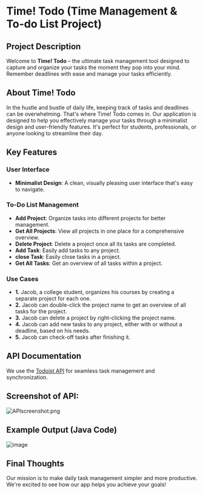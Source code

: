 # Time! Todo (Time Management & To-do List Project)

## Project Description
Welcome to **Time! Todo** – the ultimate task management tool designed to capture and organize your tasks the moment they pop into your mind. Remember deadlines with ease and manage your tasks efficiently.

## About Time! Todo

In the hustle and bustle of daily life, keeping track of tasks and deadlines can be overwhelming. That's where Time! Todo comes in. Our application is designed to help you effectively manage your tasks through a minimalist design and user-friendly features. It's perfect for students, professionals, or anyone looking to streamline their day.

## Key Features

### User Interface 
- **Minimalist Design**: A clean, visually pleasing user interface that's easy to navigate.

### To-Do List Management
  - **Add Project**: Organize tasks into different projects for better management.
  - **Get All Projects**: View all projects in one place for a comprehensive overview.
  - **Delete Project**: Delete a project once all its tasks are completed.
  - **Add Task**: Easily add tasks to any project.
  - **close Task**: Easily close tasks in a project.
  - **Get All Tasks**: Get an overview of all tasks within a project.

### Use Cases
- **1.** Jacob, a college student, organizes his courses by creating a separate project for each one.
- **2.** Jacob can double-click the project name to get an overview of all tasks for the project.
- **3.** Jacob can delete a project by right-clicking the project name.
- **4.** Jacob can add new tasks to any project, either with or without a deadline, based on his needs.
- **5.** Jacob can check-off tasks after finishing it.


## API Documentation
We use the [Todoist API](https://developer.todoist.com/rest/v2/#overview) for seamless task management and synchronization.

## Screenshot of API:
![APIscreenshot.png](APIscreenshot.png)


## Example Output (Java Code)
![image](https://github.com/ximing21/207-Group/assets/66059161/c2f7dd8b-3f7d-4eb4-8929-dd0edf754fb6)

## Final Thoughts
Our mission is to make daily task management simpler and more productive. We're excited to see how our app helps you achieve your goals!
